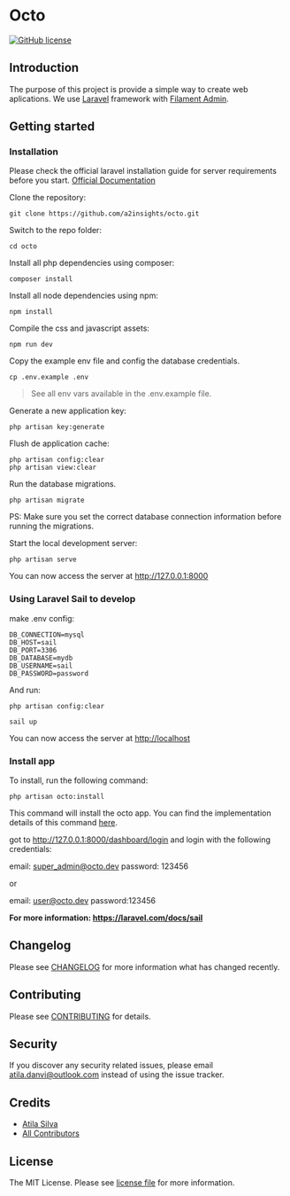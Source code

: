 # Octo

[![GitHub license](https://img.shields.io/github/license/gothinkster/laravel-realworld-example-app.svg)](/LICENSE)

## Introduction

The purpose of this project is provide a simple way to create web aplications. We use [Laravel](https://laravel.com/) framework with [Filament Admin](https://filamentphp.com/).

## Getting started

### Installation

Please check the official laravel installation guide for server requirements before you start. [Official Documentation](https://laravel.com/docs/5.8/installation#installation)

Clone the repository:

    git clone https://github.com/a2insights/octo.git

Switch to the repo folder:

    cd octo

Install all php dependencies using composer:

    composer install

Install all node dependencies using npm:

    npm install

Compile the css and javascript assets:

    npm run dev

Copy the example env file and config the database credentials.

    cp .env.example .env

> See all env vars available in the .env.example file.

Generate a new application key:

    php artisan key:generate

Flush de application cache:

    php artisan config:clear
    php artisan view:clear

Run the database migrations.

    php artisan migrate

PS: Make sure you set the correct database connection information before running the migrations.

Start the local development server:

    php artisan serve

You can now access the server at <http://127.0.0.1:8000>

### Using Laravel Sail to develop

make .env config:

    DB_CONNECTION=mysql
    DB_HOST=sail
    DB_PORT=3306
    DB_DATABASE=mydb
    DB_USERNAME=sail
    DB_PASSWORD=password

And run:

    php artisan config:clear

    sail up

You can now access the server at <http://localhost>

### Install app

To install, run the following command:

    php artisan octo:install

This command will install the octo app. You can find the implementation details of this command [here](https://github.com/a2insights/octo-core/blob/main/src/Console/OctoInstallCommand.php).

got to <http://127.0.0.1:8000/dashboard/login> and login with the following credentials:

email: super_admin@octo.dev
password: 123456

or

email: user@octo.dev
password:123456

**For more information: <https://laravel.com/docs/sail>**

## Changelog

Please see [CHANGELOG](CHANGELOG.md) for more information what has changed recently.

## Contributing

Please see [CONTRIBUTING](CONTRIBUTING.md) for details.

## Security

If you discover any security related issues, please email atila.danvi@outlook.com instead of using the issue tracker.

## Credits

-   [Atila Silva](https://github.com/a21ns1g4ts)
-   [All Contributors](../../contributors)

## License

The MIT License. Please see [license file](LICENSE.md) for more information.
